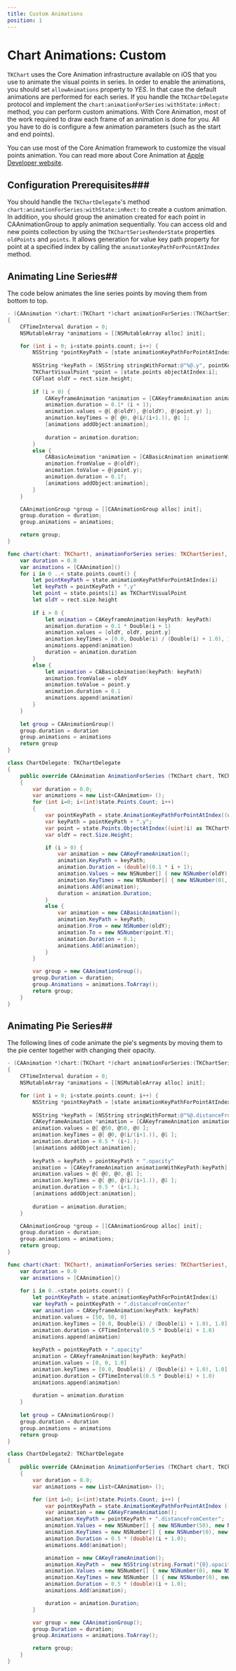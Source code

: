 ```yaml
---
title: Custom Animations
position: 1
---
```


# Chart Animations: Custom

<code>TKChart</code> uses the Core Animation infrastructure available on iOS that you use to animate the visual points in series. In order to enable the animations, you should set <code>allowAnimations</code> property to *YES*. In that case the default animations are performed for each series. If you handle the <code>TKChartDelegate</code> protocol and implement the <code>chart:animationForSeries:withState:inRect:</code> method, you can perform custom animations. With Core Animation, most of the work required to draw each frame of an animation is done for you. All you have to do is configure a few animation parameters (such as the start and end points).

You can use most of the Core Animation framework to customize the visual points animation. You can read more about Core Animation at [Apple Developer website](https://developer.apple.com/library/mac/documentation/cocoa/Conceptual/CoreAnimation_guide/Introduction/Introduction.html).

## Configuration Prerequisites###

You should handle the <code>TKChartDelegate</code>'s method <code>chart:animationForSeries:withState:inRect:</code> to create a custom animation. In addition, you should group the animation created for each point in CAAnimationGroup to apply animation sequentially. You can access old and new points collection by using the <code>TKChartSeriesRenderState</code> properties <code>oldPoints</code> and <code>points</code>. It allows generation for value key path property for point at a specified index by calling the <code>animationKeyPathForPointAtIndex</code> method.

## Animating Line Series##

The code below animates the line series points by moving them from bottom to top.

```Objective-C
- (CAAnimation *)chart:(TKChart *)chart animationForSeries:(TKChartSeries *)series withState:(TKChartSeriesRenderState *)state inRect:(CGRect)rect
{
    CFTimeInterval duration = 0;
    NSMutableArray *animations = [[NSMutableArray alloc] init];

    for (int i = 0; i<state.points.count; i++) {
        NSString *pointKeyPath = [state animationKeyPathForPointAtIndex:i];
    
        NSString *keyPath = [NSString stringWithFormat:@"%@.y", pointKeyPath];
        TKChartVisualPoint *point = [state.points objectAtIndex:i];
        CGFloat oldY = rect.size.height;
        
        if (i > 0) {
            CAKeyframeAnimation *animation = [CAKeyframeAnimation animationWithKeyPath:keyPath];
            animation.duration = 0.1* (i + 1);
            animation.values = @[ @(oldY), @(oldY), @(point.y) ];
            animation.keyTimes = @[ @0, @(i/(i+1.)), @1 ];
            [animations addObject:animation];
            
            duration = animation.duration;
        }
        else {
            CABasicAnimation *animation = [CABasicAnimation animationWithKeyPath:keyPath];
            animation.fromValue = @(oldY);
            animation.toValue = @(point.y);
            animation.duration = 0.1f;
            [animations addObject:animation];
        }
    }

    CAAnimationGroup *group = [[CAAnimationGroup alloc] init];
    group.duration = duration;
    group.animations = animations;

    return group;
}
```
```Swift
func chart(chart: TKChart!, animationForSeries series: TKChartSeries!, withState state: TKChartSeriesRenderState!, inRect rect: CGRect) -> CAAnimation! {
    var duration = 0.0
    var animations = [CAAnimation]()
    for i in 0 ..< state.points.count() {
        let pointKeyPath = state.animationKeyPathForPointAtIndex(i)
        let keyPath = pointKeyPath + ".y"
        let point = state.points[i] as TKChartVisualPoint
        let oldY = rect.size.height
        
        if i > 0 {
            let animation = CAKeyframeAnimation(keyPath: keyPath)
            animation.duration = 0.1 * Double(i + 1)
            animation.values = [oldY, oldY, point.y]
            animation.keyTimes = [0.0, Double(i) / (Double(i) + 1.0), 1.0]
            animations.append(animation)
            duration = animation.duration
        }
        else {
            let animation = CABasicAnimation(keyPath: keyPath)
            animation.fromValue = oldY
            animation.toValue = point.y
            animation.duration = 0.1
            animations.append(animation)
        }
    }
    
    let group = CAAnimationGroup()
    group.duration = duration
    group.animations = animations
    return group
}
```
```C#
class ChartDelegate: TKChartDelegate
{
    public override CAAnimation AnimationForSeries (TKChart chart, TKChartSeries series, TKChartSeriesRenderState state, CGRect rect)
    {
        var duration = 0.0;
        var animations = new List<CAAnimation> ();
        for (int i=0; i<(int)state.Points.Count; i++) 
        {
            var pointKeyPath = state.AnimationKeyPathForPointAtIndex((uint)i);
            var keyPath = pointKeyPath + ".y";
            var point = state.Points.ObjectAtIndex((uint)i) as TKChartVisualPoint;
            var oldY = rect.Size.Height;

            if (i > 0) {
                var animation = new CAKeyFrameAnimation();
                animation.KeyPath = keyPath;
                animation.Duration = (double)(0.1 * i + 1);
                animation.Values = new NSNumber[] { new NSNumber(oldY), new NSNumber(oldY), new NSNumber(point.Y) };
                animation.KeyTimes = new NSNumber[] { new NSNumber(0), new NSNumber(i / (i + 1.0)), new NSNumber(1.0) };
                animations.Add(animation);
                duration = animation.Duration;
            }
            else {
                var animation = new CABasicAnimation();
                animation.KeyPath = keyPath;
                animation.From = new NSNumber(oldY);
                animation.To = new NSNumber(point.Y);
                animation.Duration = 0.1;
                animations.Add(animation);
            }
        }

        var group = new CAAnimationGroup();
        group.Duration = duration;
        group.Animations = animations.ToArray();
        return group;
    }
}
```

## Animating Pie Series##

The following lines of code animate the pie's segments by moving them to the pie center together with changing their opacity.

```Objective-C
- (CAAnimation *)chart:(TKChart *)chart animationForSeries:(TKChartSeries *)series withState:(TKChartSeriesRenderState *)state inRect:(CGRect)rect
{
    CFTimeInterval duration = 0;
    NSMutableArray *animations = [[NSMutableArray alloc] init];

    for (int i = 0; i<state.points.count; i++) {
        NSString *pointKeyPath = [state animationKeyPathForPointAtIndex:i];
    
        NSString *keyPath = [NSString stringWithFormat:@"%@.distanceFromCenter", pointKeyPath];
        CAKeyframeAnimation *animation = [CAKeyframeAnimation animationWithKeyPath:keyPath];
        animation.values = @[ @50, @50, @0 ];
        animation.keyTimes = @[ @0, @(i/(i+1.)), @1 ];
        animation.duration = 0.5 * (i+1.);
        [animations addObject:animation];
    
        keyPath = keyPath = pointKeyPath + ".opacity"
        animation = [CAKeyframeAnimation animationWithKeyPath:keyPath];
        animation.values = @[ @0, @0, @1 ];
        animation.keyTimes = @[ @0, @(i/(i+1.)), @1 ];
        animation.duration = 0.5 * (i+1.);
        [animations addObject:animation];
    
        duration = animation.duration;
    }

    CAAnimationGroup *group = [[CAAnimationGroup alloc] init];
    group.duration = duration;
    group.animations = animations;
    return group;
}
```
```Swift
func chart(chart: TKChart!, animationForSeries series: TKChartSeries!, withState state: TKChartSeriesRenderState!, inRect rect: CGRect) -> CAAnimation! {
    var duration = 0.0
    var animations = [CAAnimation]()
    
    for i in 0..<state.points.count() {
        let pointKeyPath = state.animationKeyPathForPointAtIndex(i)
        var keyPath = pointKeyPath + ".distanceFromCenter"
        var animation = CAKeyframeAnimation(keyPath: keyPath)
        animation.values = [50, 50, 0]
        animation.keyTimes = [0.0, Double(i) / (Double(i) + 1.0), 1.0]
        animation.duration = CFTimeInterval(0.5 * Double(i) + 1.0)
        animations.append(animation)
        
        keyPath = pointKeyPath + ".opacity"
        animation = CAKeyframeAnimation(keyPath: keyPath)
        animation.values = [0, 0, 1.0]
        animation.keyTimes = [0.0, Double(i) / (Double(i) + 1.0), 1.0]
        animation.duration = CFTimeInterval(0.5 * Double(i) + 1.0)
        animations.append(animation)
        
        duration = animation.duration
    }
    
    let group = CAAnimationGroup()
    group.duration = duration
    group.animations = animations
    return group
}
```
```C#
class ChartDelegate2: TKChartDelegate
{
    public override CAAnimation AnimationForSeries (TKChart chart, TKChartSeries series, TKChartSeriesRenderState state, CGRect rect)
    {
        var duration = 0.0;
        var animations = new List<CAAnimation> ();

        for (int i=0; i<(int)state.Points.Count; i++) {
            var pointKeyPath = state.AnimationKeyPathForPointAtIndex ((uint)i);
            var animation = new CAKeyFrameAnimation();
            animation.KeyPath = pointKeyPath + ".distanceFromCenter";
            animation.Values = new NSNumber[] { new NSNumber(50), new NSNumber(50), new NSNumber(0) };
            animation.KeyTimes = new NSNumber[] { new NSNumber(0), new NSNumber(i / (i + 1.0)), new NSNumber(1) };
            animation.Duration = 0.5 * (double)(i + 1.0);
            animations.Add(animation);

            animation = new CAKeyFrameAnimation();
            animation.KeyPath =  new NSString(string.Format("{0}.opacity", pointKeyPath));
            animation.Values = new NSNumber[] { new NSNumber(0), new NSNumber(0), new NSNumber(1) };
            animation.KeyTimes = new NSNumber [] { new NSNumber(0), new NSNumber(i / (i + 1.0)), new NSNumber(1) };
            animation.Duration = 0.5 * (double)(i + 1.0);
            animations.Add(animation);

            duration = animation.Duration;
        }

        var group = new CAAnimationGroup();
        group.Duration = duration;
        group.Animations = animations.ToArray();

        return group;
    }
}
```
